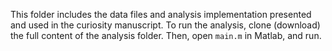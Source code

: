 This folder includes the data files and analysis implementation presented and used in the curiosity manuscript. 
To run the analysis, clone (download) the full content of the analysis folder. Then, open `main.m` in Matlab, and run. 
